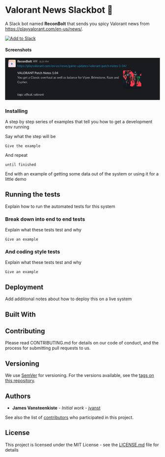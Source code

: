 # Valorant News Slackbot :robot:

A Slack bot named **ReconBolt** that sends you spicy Valorant news from https://playvalorant.com/en-us/news/.

[![Add to Slack](https://platform.slack-edge.com/img/add_to_slack.png)](https://slack.com/oauth/v2/authorize?client_id=1228929719924.1258741992420&scope=incoming-webhook&user_scope=)


#### Screenshots

![](https://github.com/radiantsgg/valorant-news-slackbot/blob/master/assets/sample-post.png?raw=true)

### Installing

A step by step series of examples that tell you how to get a development env running

Say what the step will be

```
Give the example
```

And repeat

```
until finished
```

End with an example of getting some data out of the system or using it for a little demo

## Running the tests

Explain how to run the automated tests for this system

### Break down into end to end tests

Explain what these tests test and why

```
Give an example
```

### And coding style tests

Explain what these tests test and why

```
Give an example
```

## Deployment

Add additional notes about how to deploy this on a live system

## Built With

## Contributing

Please read CONTRIBUTING.md for details on our code of conduct, and the process for submitting pull requests to us.

## Versioning

We use [SemVer](http://semver.org/) for versioning. For the versions available, see the [tags on this repository](https://github.com/your/project/tags). 

## Authors

* **James Vansteenkiste** - *Initial work* - [jvanst](https://github.com/jvanst)

See also the list of [contributors](https://github.com/your/project/contributors) who participated in this project.

## License

This project is licensed under the MIT License - see the [LICENSE.md](LICENSE.md) file for details
